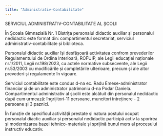```yaml
---
title: "Administrativ-Contabilitate"
---
```


SERVICIUL ADMINISTRATIV-CONTABILITATE AL ȘCOLII

În Școala Gimnazială Nr. 1 Bistrița personalul didactic auxiliar și personalul nedidactic este format din: compartimentul secretariat, serviciul administrativ-contabilitate și biblioteca.

Personalul didactic auxiliar își desfășoară activitatea confrom prevederilor Regulamentului de Ordina Interioară, ROFUIP, ale Legii educației naționale nr.1/2011, Legii nr.198/2023, cu actele normative subsecvente, ale Legii nr.53/2003 cu modificările și completările ulterioare, precum și ale altor prevederi și regulamente în vigoare.

Serviciul contabilitate este condus d-na ec. Radu Emese-administrator financiar  și de un administrator patrimoniu d-na Podar Daniela.
Compartimentul administrativ al școlii este alcătuit din personalul nedidactic după cum urmează: îngrijitori-11 persoane, muncitori întreținere - 2 persoane și 3 paznici.

În funcție de specificul activității prestate și natura postului ocupat personalul diactic auxiliar și personalul nedidactic participă activ la sporirea și modernizarea bazei tehnico-materiale și sprijină bunul mers al procesului instructiv educativ.
